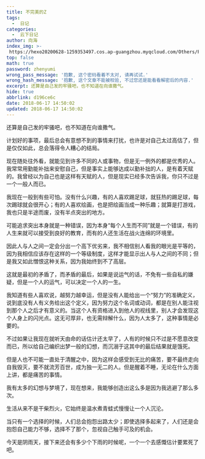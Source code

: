 ```yaml
---
title: 不完美的Z
tags:
  -  日记
categories:
  -  云下日记
author: 向海
index_img: >-
 https://hexo20200628-1259353497.cos.ap-guangzhou.myqcloud.com/Others/Fluid/about.png
top: false
math: true
password: zhenyumi
wrong_pass_message: '抱歉, 这个密码看着不太对, 请再试试.'
wrong_hash_message: '抱歉, 这个文章不能被校验, 不过您还是能看看解密后的内容.'
excerpt: 还算是自己发的牢骚吧，也不知道在向谁撒气。
hide: true
abbrlink: d196ce6c
date: 2018-06-17 14:50:02
updated: 2018-06-17 14:50:02
---
```


还算是自己发的牢骚吧，也不知道在向谁撒气。

计划好的事项，最后总会有意想不到的事情来打扰，也许是对自己太过高估了，但是仅仅如此，总会落得令人糟心的结局。

现在随处往外看，就能见到许多不同的人或事物，但是无一例外的都是优秀的人。我常常用勤能补拙来安慰自己，但是事实上能够达成以勤补拙的人，是有着天赋的。我曾经以为自己也是这样有天赋的人，但是现实已经多次告诉我，你只不过是一个一般人而已。

我现在一般到有些可怕。没有什么兴趣，有的人喜欢踢足球，就狂热的踢足球，每次踢球就会很开心；有的人喜欢绘画，也是把绘画当成一种乐趣；就算是打游戏，我也只是半途而废，没有半点突出的地方。

可能追求突出本身就是一种错误，因为本身“每个人生而不同”就是一个错误，有的人生来就可以接受到良好的教育，而有的人还生活在战火连绵的环境里。

因此人与人之间一定会分出一个高下优劣来，我不相信别人看我的眼光是平等的，因为我相信应该存在这样的一个等级制度，这样才能显示出人与人之间的不同；但是我又如此憎恨这种关系，因为我始终到不了高层。

这就是最初的矛盾了，而矛盾的最后，如果是说运气的话，不免有一些自私的嫌疑，但是一个人的运气，可以决定一个人的一生。

我知道有些人喜欢说，越努力越幸运，但是没有人能给出一个“努力”的准确定义，说到底没有人有义务给出这个定义，因为努力这个名词或动词，都是在别人能注视到那个人之后才有意义的。当这个人有资格进入到他人的视线里，别人才会发现这个人身上的闪光点。这无可厚非，也无需辩解什么，因为人太多了，这种事情是必要的。

不过如果让我现在就听天由命的话估计还太早了，人有的时候只不过是不愿意改变而已，所以给自己编织出梦一般的幻想，而沉溺于这其中的最后结果就是饿死。

但是人也不可能一直处于清醒之中，因为这样会感受到无比的痛苦，要不最终走向自我毁灭，要不就流芳百世，成为独一无二的人。但是醒着不睡，无论在什么方面上讲，都是痛苦的事情。

我有太多的幻想与梦境了，现在想来，我能够创造出这么多是因为我逃避了那么多次。

生活从来不是干柴烈火，它始终是温水煮青蛙式慢慢让一个人沉沦。

当只有一个选择的时候，人们总会抱怨出路太少；即使选择多起来了，人们还是会抱怨自己能力不够，选择不了那个，忽视自己触手可及的机会。

今天是阴雨天，接下来还会有多少个下雨的时候呢，一个一个去感慨估计要累死了吧。